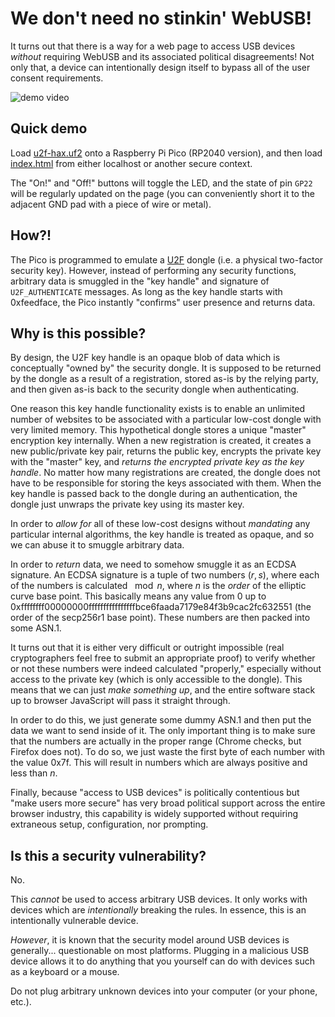 # We don't need no stinkin' WebUSB!

It turns out that there is a way for a web page to access USB devices *without* requiring WebUSB and its associated political disagreements! Not only that, a device can intentionally design itself to bypass all of the user consent requirements.

![demo video](demo.gif)

## Quick demo

Load [u2f-hax.uf2](u2f-hax.uf2) onto a Raspberry Pi Pico (RP2040 version), and then load [index.html](index.html) from either localhost or another secure context.

The "On!" and "Off!" buttons will toggle the LED, and the state of pin `GP22` will be regularly updated on the page (you can conveniently short it to the adjacent GND pad with a piece of wire or metal).

## How?!

The Pico is programmed to emulate a [U2F](https://en.wikipedia.org/wiki/Universal_2nd_Factor) dongle (i.e. a physical two-factor security key). However, instead of performing any security functions, arbitrary data is smuggled in the "key handle" and signature of `U2F_AUTHENTICATE` messages. As long as the key handle starts with 0xfeedface, the Pico instantly "confirms" user presence and returns data.

## Why is this possible?

By design, the U2F key handle is an opaque blob of data which is conceptually "owned by" the security dongle. It is supposed to be returned by the dongle as a result of a registration, stored as-is by the relying party, and then given as-is back to the security dongle when authenticating.

One reason this key handle functionality exists is to enable an unlimited number of websites to be associated with a particular  low-cost dongle with very limited memory. This hypothetical dongle stores a unique "master" encryption key internally. When a new registration is created, it creates a new public/private key pair, returns the public key, encrypts the private key with the "master" key, and *returns the encrypted private key as the key handle*. No matter how many registrations are created, the dongle does not have to be responsible for storing the keys associated with them. When the key handle is passed back to the dongle during an authentication, the dongle just unwraps the private key using its master key.

In order to _allow for_ all of these low-cost designs without _mandating_ any particular internal algorithms, the key handle is treated as opaque, and so we can abuse it to smuggle arbitrary data.

In order to _return_ data, we need to somehow smuggle it as an ECDSA signature. An ECDSA signature is a tuple of two numbers $(r, s)$, where each of the numbers is calculated $\mod n$, where $n$ is the _order_ of the elliptic curve base point. This basically means any value from 0 up to 0xffffffff00000000ffffffffffffffffbce6faada7179e84f3b9cac2fc632551 (the order of the secp256r1 base point). These numbers are then packed into some ASN.1.

It turns out that it is either very difficult or outright impossible (real cryptographers feel free to submit an appropriate proof) to verify whether or not these numbers were indeed calculated "properly," especially without access to the private key (which is only accessible to the dongle). This means that we can just _make something up_, and the entire software stack up to browser JavaScript will pass it straight through.

In order to do this, we just generate some dummy ASN.1 and then put the data we want to send inside of it. The only important thing is to make sure that the numbers are actually in the proper range (Chrome checks, but Firefox does not). To do so, we just waste the first byte of each number with the value 0x7f. This will result in numbers which are always positive and less than $n$.

Finally, because "access to USB devices" is politically contentious but "make users more secure" has very broad political support across the entire browser industry, this capability is widely supported without requiring extraneous setup, configuration, nor prompting.

## Is this a security vulnerability?

No.

This _cannot_ be used to access arbitrary USB devices. It only works with devices which are _intentionally_ breaking the rules. In essence, this is an intentionally vulnerable device.

_However_, it is known that the security model around USB devices is generally... questionable on most platforms. Plugging in a malicious USB device allows it to do anything that you yourself can do with devices such as a keyboard or a mouse.

Do not plug arbitrary unknown devices into your computer (or your phone, etc.).
